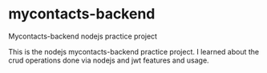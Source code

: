 # mycontacts-backend
Mycontacts-backend nodejs practice project

This is the nodejs mycontacts-backend practice project. I learned about the crud operations done via nodejs and jwt features and usage.
